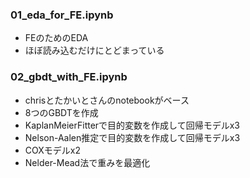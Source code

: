 ### 01_eda_for_FE.ipynb
- FEのためのEDA
- ほぼ読み込むだけにとどまっている

### 02_gbdt_with_FE.ipynb
- chrisとたかいとさんのnotebookがベース
- 8つのGBDTを作成
- KaplanMeierFitterで目的変数を作成して回帰モデルx3
- Nelson-Aalen推定で目的変数を作成して回帰モデルx3
- COXモデルx2
- Nelder-Mead法で重みを最適化
